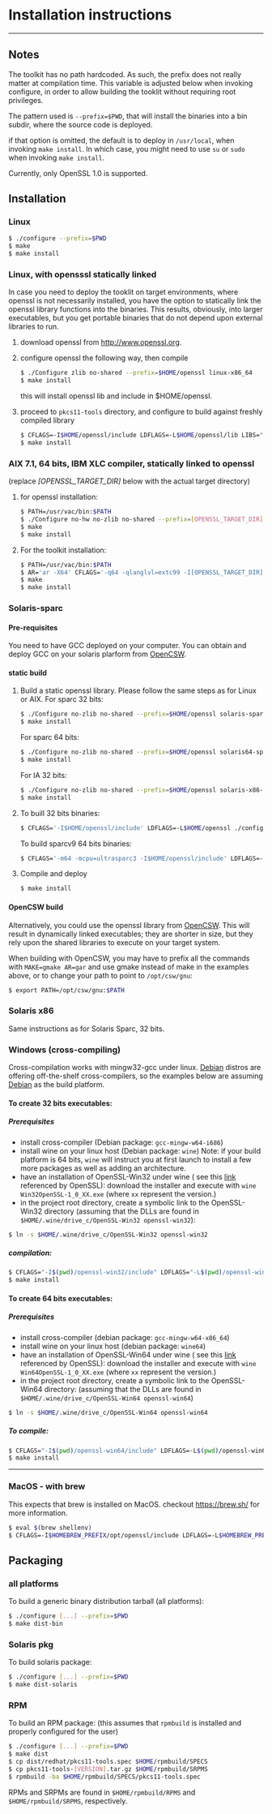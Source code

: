 # Installation instructions
----
## Notes
The toolkit has no path hardcoded. As such, the prefix does not really matter at compilation time. This variable is adjusted below when invoking configure, in order to allow building the tooklit without requiring root privileges.

The pattern used is `--prefix=$PWD`, that will install the binaries into a bin subdir, where the source code is deployed.

if that option is omitted, the default is to deploy in `/usr/local`, when invoking `make install`. In which case, you might need to use `su` or `sudo` when invoking `make install`.

Currently, only OpenSSL 1.0 is supported.

## Installation
### Linux
```bash
$ ./configure --prefix=$PWD
$ make
$ make install
```

### Linux, with opensssl statically linked
In case you need to deploy the tooklit on target environments, where openssl is not necessarily installed, you have the option to statically link the openssl library functions into the binaries. This results, obviously, into larger executables, but you get portable binaries that do not depend upon external libraries to run.

1. download openssl from http://www.openssl.org.
2. configure openssl the following way, then compile
   ```bash
   $ ./Configure zlib no-shared --prefix=$HOME/openssl linux-x86_64
   $ make install
   ```
   this will install openssl lib and include in $HOME/openssl.

3. proceed to ```pkcs11-tools``` directory, and configure to build against freshly compiled library
   ```bash
   $ CFLAGS=-I$HOME/openssl/include LDFLAGS=-L$HOME/openssl/lib LIBS="-lz -ldl" ./configure --prefix=$PWD
   $ make install
   ```

### AIX 7.1, 64 bits, IBM XLC compiler, statically linked to openssl
(replace *[OPENSSL_TARGET_DIR]* below with the actual target directory)

1. for openssl installation:
   ```bash
   $ PATH=/usr/vac/bin:$PATH
   $ ./Configure no-hw no-zlib no-shared --prefix=[OPENSSL_TARGET_DIR] aix64-cc
   $ make
   $ make install
   ```
2. For the toolkit installation:
   ```bash
   $ PATH=/usr/vac/bin:$PATH
   $ AR='ar -X64' CFLAGS='-q64 -qlanglvl=extc99 -I[OPENSSL_TARGET_DIR]/include' LDFLAGS=-L[OPENSSL_TARGET_DIR]/lib ./configure --prefix=$PWD -C
   $ make
   $ make install
   ```


### Solaris-sparc
#### Pre-requisites
You need to have GCC deployed on your computer. You can obtain and deploy GCC on your solaris plarform from [OpenCSW](https://www.opencsw.org/).

#### static build
1. Build a static openssl library. Please follow the same steps as for Linux or AIX.
   For sparc 32 bits:
   ```bash
   $ ./Configure no-zlib no-shared --prefix=$HOME/openssl solaris-sparcv9-gcc
   $ make install
   ```
   
   For sparc 64 bits:
   ```bash
   $ ./Configure no-zlib no-shared --prefix=$HOME/openssl solaris64-sparcv9-gcc
   $ make install
   ```
   
   For IA 32 bits:
   ```bash
   $ ./Configure no-zlib no-shared --prefix=$HOME/openssl solaris-x86-gcc
   $ make install
   ```
   
2. To buill 32 bits binaries:
   ```bash
   $ CFLAGS='-I$HOME/openssl/include' LDFLAGS=-L$HOME/openssl ./configure --prefix=$PWD
   ```
   To build sparcv9 64 bits binaries:
   ```bash
   $ CFLAGS='-m64 -mcpu=ultrasparc3 -I$HOME/openssl/include' LDFLAGS=-L$HOME/openssl ./configure --prefix=$PWD
   ```
3. Compile and deploy
   ```bash
   $ make install
   ```
#### OpenCSW build
Alternatively, you could use the openssl library from [OpenCSW](https://www.opencsw.org/). This will result in dynamically linked executables; they are shorter in size, but they rely upon the shared libraries to execute on your target system.

When building with OpenCSW, you may have to prefix all the commands with `MAKE=gmake AR=gar` and use gmake instead of make in the examples above, or to change your path to point to `/opt/csw/gnu`:

```bash
$ export PATH=/opt/csw/gnu:$PATH
```

### Solaris x86
Same instructions as for Solaris Sparc, 32 bits.

### Windows (cross-compiling)
Cross-compilation works with mingw32-gcc under linux. [Debian](https://www.debian.org/) distros are offering off-the-shelf cross-compilers, so the examples below are assuming [Debian](https://www.debian.org/) as the build platform.

#### To create 32 bits executables:
##### Prerequisites
- install cross-compiler (Debian package: `gcc-mingw-w64-i686`)
- install wine on your linux host (Debian package: `wine`)
  Note: if your build platform is 64 bits, `wine` will instruct you at first launch to install a few more packages as well as adding an architecture. 
- have an installation of OpenSSL-Win32 under wine ( see this [link](https://slproweb.com/products/Win32OpenSSL.html) referenced by OpenSSL): download the installer and execute with `wine Win32OpenSSL-1_0_XX.exe` (where `xx` represent the version.)
- in the project root directory, create a symbolic link to the OpenSSL-Win32 directory (assuming that the DLLs are found in `$HOME/.wine/drive_c/OpenSSL-Win32 openssl-win32`):
```bash
$ ln -s $HOME/.wine/drive_c/OpenSSL-Win32 openssl-win32
```

##### compilation:
```bash
$ CFLAGS="-I$(pwd)/openssl-win32/include" LDFLAGS="-L$(pwd)/openssl-win32" ./configure --host=i686-w64-mingw32 --prefix=$PWD
$ make install
```

#### To create 64 bits executables:
##### Prerequisites
- install cross-compiler (debian package: `gcc-mingw-w64-x86_64`)
- install wine on your linux host (debian package: `wine64`)
- have an installation of OpenSSL-Win64 under wine ( see this [link](https://slproweb.com/products/Win32OpenSSL.html) referenced by OpenSSL): download the installer and execute with `wine Win64OpenSSL-1_0_XX.exe` (where `xx` represent the version.)
- in the project root directory, create a symbolic link to the OpenSSL-Win64 directory: (assuming that the DLLs are found in `$HOME/.wine/drive_c/OpenSSL-Win64 openssl-win64`)
```bash
$ ln -s $HOME/.wine/drive_c/OpenSSL-Win64 openssl-win64
```

##### To compile:
```bash
$ CFLAGS="-I$(pwd)/openssl-win64/include" LDFLAGS=-L$(pwd)/openssl-win64 ./configure --host=x86_64-w64-mingw32 --prefix=$PWD
$ make install
```

**********************************

### MacOS - with brew
This expects that brew is installed on MacOS. checkout https://brew.sh/ for more information.
```bash
$ eval $(brew shellenv)
$ CFLAGS=-I$HOMEBREW_PREFIX/opt/openssl/include LDFLAGS=-L$HOMEBREW_PREFIX/opt/openssl/lib ./configure [...]
```

## Packaging
### all platforms
To build a generic binary distribution tarball (all platforms):
```bash
$ ./configure [...] --prefix=$PWD
$ make dist-bin
```

### Solaris pkg
To build solaris package:
```bash
$ ./configure [...] --prefix=$PWD
$ make dist-solaris
```

### RPM
To build an RPM package:
(this assumes that `rpmbuild` is installed and properly configured for the user)
```bash
$ ./configure [...] --prefix=$PWD
$ make dist
$ cp dist/redhat/pkcs11-tools.spec $HOME/rpmbuild/SPECS
$ cp pkcs11-tools-[VERSION].tar.gz $HOME/rpmbuild/SRPMS
$ rpmbuild -ba $HOME/rpmbuild/SPECS/pkcs11-tools.spec
```

RPMs and SRPMs are found in `$HOME/rpmbuild/RPMS` and `$HOME/rpmbuild/SRPMS`, respectively.
